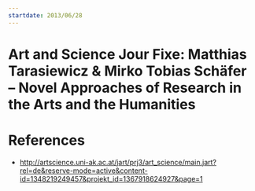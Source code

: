 ```yaml
---
startdate: 2013/06/28
---
```

# Art and Science Jour Fixe: Matthias Tarasiewicz & Mirko Tobias Schäfer – Novel Approaches of Research in the Arts and the Humanities

# References
* http://artscience.uni-ak.ac.at/jart/prj3/art_science/main.jart?rel=de&reserve-mode=active&content-id=1348219249457&projekt_id=1367918624927&page=1
